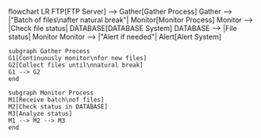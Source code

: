 flowchart LR
    FTP[FTP Server] --> Gather[Gather Process]
    Gather --> |"Batch of files\nafter natural break"| Monitor[Monitor Process]
    Monitor --> |Check file status| DATABASE[DATABASE System]
    DATABASE --> |File status| Monitor
    Monitor --> |"Alert if needed"| Alert[Alert System]
    
    subgraph Gather Process
    G1[Continuously monitor\nfor new files]
    G2[Collect files until\nnatural break]
    G1 --> G2
    end
    
    subgraph Monitor Process
    M1[Receive batch\nof files]
    M2[Check status in DATABASE]
    M3[Analyze status]
    M1 --> M2 --> M3
    end